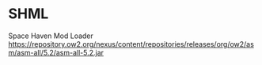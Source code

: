 # SHML
Space Haven Mod Loader
https://repository.ow2.org/nexus/content/repositories/releases/org/ow2/asm/asm-all/5.2/asm-all-5.2.jar
